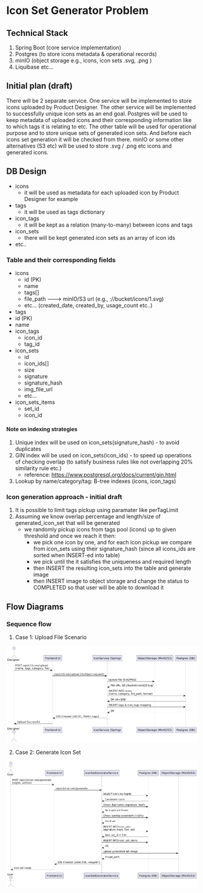 # Icon Set Generator Problem

## Technical Stack
1. Spring Boot (core service implementation)
2. Postgres (to store icons metadata & operational records)
3. minIO (object storage e.g., icons, icon sets .svg, .png )
4. Liquibase etc...

## Initial plan (draft)
There will be 2 separate service. One service will be implemented to store icons uploaded by Product Designer. The other service will be implemented to successfully unique icon sets as an end goal. Postgres will be used to keep metadata of uploaded icons and their corresponding information like to which tags it is relating to etc. The other table will be used for operational purpose and to store unique sets of generated icon sets. And before each icons set generation it will be checked from there. minIO or some other alternatives (S3 etc) will be used to store .svg / .png etc icons and generated icons.   

## DB Design
- icons
  - it will be used as metadata for each uploaded icon by Product Designer for example
- tags
  - it will be used as tags dictionary
- icon_tags
  - it will be kept as a relation (many-to-many) between icons and tags
- icon_sets
  - there will be kept generated icon sets as an array of icon ids
- etc..

### Table and their corresponding fields
- icons
  -  id (PK)
  -  name
  -  tags[]
  -  file_path ---> minIO/S3 url (e.g., ://bucket/icons/1.svg)
  -  etc... (created_date, created_by, usage_count etc..)
-  tags
  - id (PK)
  - name
- icon_tags
  - icon_id
  - tag_id
- icon_sets
  - id
  - icon_ids[]
  - size
  - signature
  - signature_hash
  - img_file_url
  - etc...
- icon_sets_items
  - set_id
  - icon_id
 
#### Note on indexing strategies
1. Unique index will be used on icon_sets(signature_hash) - to avoid duplicates
2. GIN index will be used on icon_sets(icon_ids) - to speed up operations of checking overlap (to satisfy business rules like not overlapping 20% similarity rule etc.)
    - reference: https://www.postgresql.org/docs/current/gin.html
3. Lookup by name/category/tag:  B-tree indexes (icons, icon_tags)

### Icon generation approach - initial draft
1. It is possible to limit tags pickup using paramater like perTagLimit
2. Assuming we know overlap percentage and length/size of generated_icon_set that will be generated
   - we randomly pickup icons from tags pool (icons) up to given threshold and once we reach it then:
     - we pick one icon by one, and for each icon pickup we compare from icon_sets using their signature_hash (since all icons_ids are sorted when INSERT-ed into table)
     - we pick until the it satisfies the uniqueness and required length
     - then INSERT the resulting icon_sets into the table and generate image
     - then INSERT image to object storage and change the status to COMPLETED so that user will be able to download it

    
## Flow Diagrams
### Sequence flow
1. Case 1: Upload File Scenario 

  ![Upload File Scenario - Sequence Flow Diagram](upload-file.png)

2. Case 2: Generate Icon Set

  ![Generate Icon Set - Sequence Flow Diagram](generate-icons-set.png)

